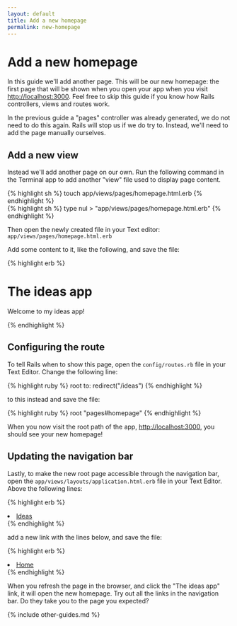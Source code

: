 ```yaml
---
layout: default
title: Add a new homepage
permalink: new-homepage
---
```


# Add a new homepage

In this guide we'll add another page. This will be our new homepage: the first page that will be shown when you open your app when you visit <http://localhost:3000>. Feel free to skip this guide if you know how Rails controllers, views and routes work.

In the previous guide a "pages" controller was already generated, we do not need to do this again. Rails will stop us if we do try to. Instead, we'll need to add the page manually ourselves.

## Add a new view

Instead we'll add another page on our own. Run the following command in the Terminal app to add another "view" file used to display page content.

<div class="os-specific">
  <div class="mac nix">
{% highlight sh %}
touch app/views/pages/homepage.html.erb
{% endhighlight %}
  </div>
  <div class="win">
{% highlight sh %}
type nul > "app/views/pages/homepage.html.erb"
{% endhighlight %}
  </div>
</div>

Then open the newly created file in your Text editor: `app/views/pages/homepage.html.erb`

Add some content to it, like the following, and save the file:

{% highlight erb %}
<div class="px-4 py-5 my-5 text-center">
  <h1 class="display-5 fw-bold">The ideas app</h1>
  <div class="col-lg-6 mx-auto">
    <p class="lead mb-4">Welcome to my ideas app!</p>
  </div>
</div>
{% endhighlight %}

## Configuring the route

To tell Rails when to show this page, open the `config/routes.rb` file in your Text Editor. Change the following line:

{% highlight ruby %}
root to: redirect("/ideas")
{% endhighlight %}

to this instead and save the file:

{% highlight ruby %}
root "pages#homepage"
{% endhighlight %}

When you now visit the root path of the app, <http://localhost:3000>, you should see your new homepage!

## Updating the navigation bar

Lastly, to make the new root page accessible through the navigation bar, open the `app/views/layouts/application.html.erb` file in your Text Editor. Above the following lines:

{% highlight erb %}
<li class="nav-item">
  <a class="nav-link <%= 'active' if current_page?(controller: 'ideas') %>" href="/ideas">Ideas</a>
</li>
{% endhighlight %}

add a new link with the lines below, and save the file:

{% highlight erb %}
<li class="nav-item">
  <a class="nav-link <%= 'active' if current_page?(controller: 'pages', action: 'homepage') %>" href="/">Home</a>
</li>
{% endhighlight %}

When you refresh the page in the browser, and click the "The ideas app" link, it will open the new homepage. Try out all the links in the navigation bar. Do they take you to the page you expected?

{% include other-guides.md %}
